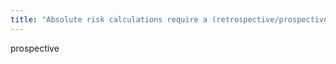 ```yaml
---
title: "Absolute risk calculations require a (retrospective/prospective) study."
---
```

prospective

